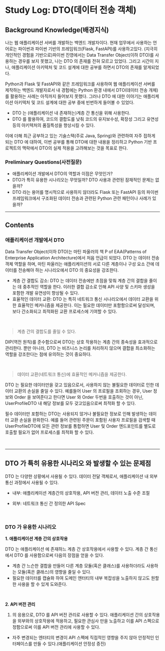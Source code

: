 # Study Log: DTO(데이터 전송 객체)

## Background Knowledge(배경지식)

나는 웹 애플리케이션 서버를 개발하는 백엔드 개발자이다. 현재 업무에서 사용하는 언어로는 파이썬과 파이썬 기반의 프레임워크(Flask, FastAPI)를 사용하고있다. (지극히 개인적인 경험을 기반으로)파이썬 진영에서는 Data Transfer Object(이하 DTO)를 사용하는 경우를 보지 못했고, 나는 DTO 의 존재를 전혀 모르고 있었다. 그리고 시간이 지나, 애플리케이션 아키텍처 및 코드 설계에 대한 공부를 하면서 DTO의 존재를 알게되었다.

Python과 Flask 및 FastAPI와 같은 프레임워크를 사용하여 웹 애플리케이션 서버를 제작하는 백엔드 개발자로서 내 경험에는 Python 환경 내에서 DTO(데이터 전송 개체)를 활용하는 사례는 아직까지 들어보지 못했다. 그러나 DTO 에 대한 이야기는 애플리케이션 아키텍처 및 코드 설계에 대한 공부 중에 빈번하게 들어볼 수 있었다.

- DTO 는 (애플리케이션 내 존재하는)계층 간 통신을 위해 사용한다.
- DTO 를 활용하여, 코드의 결합도를 낮춰 코드의 유지보수성, 확장성 그리고 유연성 등의 아키텍처의 품질특성을 향상시킬 수 있다.

이에 더해 최근 공부하고 있는 기술스택(주로 Java, Spring)와 관련하여 자주 접하게 되는 DTO 에 대하여, 이번 공부를 통해 DTO에 대한 내용을 정리하고 Python 기반 프로젝트의 맥락에서 DTO의 실제 적용을 고려해보는 것을 목표로 한다.

### Preliminary Questions(사전질문)

- 애플리케이션 개발에서 DTO의 역할과 이점은 무엇인가?
- DTO가 특히 유용한 시나리오는 무엇일까? DTO 사용과 관련된 잠재적인 문제는 없을까?
- DTO 라는 용어를 명시적으로 사용하지 않더라도 Flask 또는 FastAPI 등의 파이썬 프레임워크에서 구조화된 데이터 전송과 관련된 Python 관련 패턴이나 사례가 있을까?

---
## Contents

### 애플리케이션 개발에서 DTO

Data Transfer Object(이하 DTO)는 마틴 파울러의 책 P of EAA(Patterns of Enterprise Application Architecture)에서 처음 언급이 되었다.  DTO 는  데이터 전송 객체 역할을 하며,  마틴 파울러는 애플리케이션의 서로 다른 계층이나 구성 요소 간에 데이터를 전송해야 하는 시나리오에서 DTO 의 중요성을 강조한다.

- 계층 간 결합도 감소: DTO 는 데이터 전송에만 초점을 맞춰 계층 간의 결합을 줄이는 데 중추적인 역할을 한다. 이러한 결합 감소로 인해 API 사양 및 스키마 생성을 포함한 개발 유연성이 향상될 수 있다.
- 효율적인 데이터 교환: DTO 는 특히 네트워크 통신 시나리오에서 데이터 교환을 위한 효율적인 메커니즘을 제공한다. 이는 필요한 데이터만 포함함으로써 달성되며, 보다 간소화되고 최적화된 교환 프로세스에 기여할 수 있다.

<br>

> 계층 간의 결합도를 줄일 수 있다.

DIP(역전 원칙)를 준수함으로써 DTO는 상호 작용하는 계층 간의 종속성을 효과적으로 관리한다. 뿐만 아니라, DTO 는 비즈니스 논리를 처리하지 않으며 결합을 최소화하는 역할을 강조한다는 점에 유의하는 것이 중요하다.

<br>

> 데이터 교환(네트워크 통신)에 효율적인 메커니즘을 제공한다.

DTO 는 필요한 데이터만을 갖고 있음으로서, 사용하지 않는 불필요한 데이터로 인한 데이터 교환의 손실을 줄일 수 있다. 예를들어 User 의 프로필을 조회하는 경우, User 정보와 Order 을 보여준다고 한다면 User 와 Order 두번을 호출하는 것이 아닌, UserProfileDTO 내 해당 정보를 모두 갖고있음으로써 최적화 할 수 있다.

필수 데이터만 포함하는 DTO는 사용되지 않거나 불필요한 정보로 인해 발생하는 데이터 교환 손실을 완화한다. 예를 들어 관련된 주문이 포함된 사용자 프로필을 검색할 때 UserProfileDTO에 모든 관련 정보를 통합하면 User 및 Order 엔드포인트를 별도로 호출할 필요가 없어 프로세스를 최적화 할 수 있다.  


<br>

---

## DTO 가 특히 유용한 시나리오 와 발생할 수 있는 문제점

DTO 는 다양한 상황에서 사용될 수 있다. 데이터 전달 객체로서, 애플리케이션 내 외부 통신 과정에서 사용될 수 있다.

- 내부: 애플리케이션 계층간의 상호작용, API 버전 관리, 데이터 노출 수준 조절
- 외부: 네트워크 통신 간 정의한 API Spec

  <br>
### DTO 가 유용한 시나리오 

**1. 애플리케이션 계층 간의 상호작용**

DTO 는 애플리케이션 에 존재하느 계층 간 상호작용에서 사용할 수 있다. 계층 간 통신에서 DTO 를 사용함으로써 다음의 장점을 얻을 수 있다.

- 계층 간 느슨한 결합을 만들어 다른 계층 모듈(혹은 클래스)를 사용하더라도 사용하는 모듈(혹은 클래스)의 영향을 줄일 수 있다.
- 필요한 데이터를 캡슐화 하여 도메인 엔터티의 내부 복잡성을 노출하지 않고도 원할한 사용을 할 수 있게 도와준다.

<br>

**2. API 버전 관리**

1. 의 응용으로, DTO 를 API 버전 관리로 사용할 수 있다. 애플리케이션 간의 상호작용을 외부와의 상호작용에 적용하고, 필요한 관심사 만을 노출하고 이를 API 스펙으로 정함으로써 이를 API 버전 관리에 사용할 수 있다. 

- 자주 변경되는 엔터티의 변경이 API 스펙에 직접적인 영향을 주지 않아 안정적인 인터페이스를 만들 수 있다.(애플리케이션 안정성 증진)

